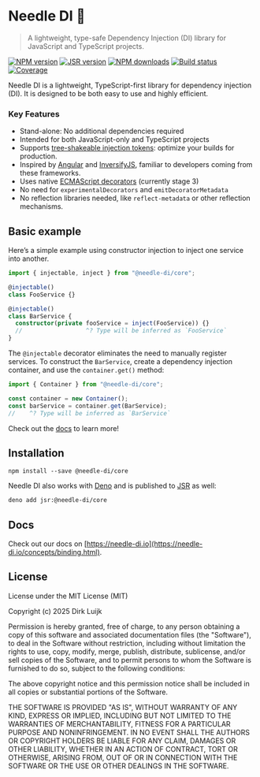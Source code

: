 # Needle DI 💉

> A lightweight, type-safe Dependency Injection (DI) library for JavaScript and TypeScript projects.

[![NPM version](http://img.shields.io/npm/v/@needle-di/core.svg)](https://www.npmjs.com/package/@needle-di/core)
[![JSR version](http://img.shields.io/jsr/v/@needle-di/core.svg)](https://jsr.io/@needle-di/core)
[![NPM downloads](https://img.shields.io/npm/dm/@needle-di/core)](https://www.npmjs.com/package/@needle-di/core)
[![Build status](https://img.shields.io/github/actions/workflow/status/needle-di/core/ci.yml?branch=main&style=flat)](https://github.com/needle-di/core/actions/workflows/ci.yml)
[![Coverage](https://gist.githubusercontent.com/dirkluijk/db6fbd0d0d4c138655a89386c5bdbe41/raw/badge.svg)](https://github.com/needle-di/core/actions/workflows/ci.yml)

Needle DI is a lightweight, TypeScript-first library for dependency injection (DI). It is designed to be both easy to use and highly efficient.

### Key Features

- Stand-alone: No additional dependencies required
- Intended for both JavaScript-only and TypeScript projects
- Supports [tree-shakeable injection tokens](https://needle-di.io/advanced/tree-shaking.html): optimize your builds for production.
- Inspired by [Angular](https://angular.dev/) and [InversifyJS](https://github.com/inversify/InversifyJS), familiar to developers coming from these frameworks.
- Uses native [ECMAScript decorators](https://github.com/tc39/proposal-decorators) (currently stage 3)
- No need for `experimentalDecorators` and `emitDecoratorMetadata`
- No reflection libraries needed, like `reflect-metadata` or other reflection mechanisms.

## Basic example

Here’s a simple example using constructor injection to inject one service into another.

```typescript
import { injectable, inject } from "@needle-di/core";

@injectable()
class FooService {}

@injectable()
class BarService {
  constructor(private fooService = inject(FooService)) {}
  //                  ^? Type will be inferred as `FooService`
}
```

The `@injectable` decorator eliminates the need to manually register services. To construct the `BarService`, create a
dependency injection container, and use the `container.get()` method:

```typescript
import { Container } from "@needle-di/core";

const container = new Container();
const barService = container.get(BarService);
//    ^? Type will be inferred as `BarService`
```

Check out the [docs](https://needle-di.io/concepts/binding.html) to learn more!

## Installation

```
npm install --save @needle-di/core
```

Needle DI also works with [Deno](https://deno.com/) and is published to [JSR](https://jsr.io/@needle-di/core) as well:

```bash
deno add jsr:@needle-di/core
```

## Docs

Check out our docs on [https://needle-di.io](https://needle-di.io/concepts/binding.html).

## License

License under the MIT License (MIT)

Copyright (c) 2025 Dirk Luijk

Permission is hereby granted, free of charge, to any person obtaining a copy
of this software and associated documentation files (the "Software"), to deal
in the Software without restriction, including without limitation the rights
to use, copy, modify, merge, publish, distribute, sublicense, and/or sell
copies of the Software, and to permit persons to whom the Software is
furnished to do so, subject to the following conditions:

The above copyright notice and this permission notice shall be included in all
copies or substantial portions of the Software.

THE SOFTWARE IS PROVIDED "AS IS", WITHOUT WARRANTY OF ANY KIND, EXPRESS OR
IMPLIED, INCLUDING BUT NOT LIMITED TO THE WARRANTIES OF MERCHANTABILITY,
FITNESS FOR A PARTICULAR PURPOSE AND NONINFRINGEMENT. IN NO EVENT SHALL THE
AUTHORS OR COPYRIGHT HOLDERS BE LIABLE FOR ANY CLAIM, DAMAGES OR OTHER
LIABILITY, WHETHER IN AN ACTION OF CONTRACT, TORT OR OTHERWISE, ARISING FROM,
OUT OF OR IN CONNECTION WITH THE SOFTWARE OR THE USE OR OTHER DEALINGS IN THE
SOFTWARE.
